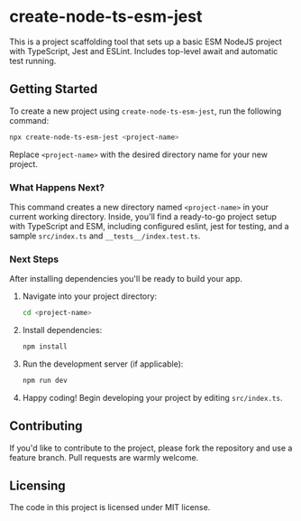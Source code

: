 # create-node-ts-esm-jest

This is a project scaffolding tool that sets up a basic ESM NodeJS project with TypeScript, Jest and ESLint. Includes top-level await and automatic test running.

## Getting Started

To create a new project using `create-node-ts-esm-jest`, run the following command:

```bash
npx create-node-ts-esm-jest <project-name>
```

Replace `<project-name>` with the desired directory name for your new project.

### What Happens Next?

This command creates a new directory named `<project-name>` in your current working directory. Inside, you'll find a ready-to-go project setup with TypeScript and ESM, including configured eslint, jest for testing, and a sample `src/index.ts` and `__tests__/index.test.ts`.

### Next Steps

After installing dependencies you'll be ready to build your app.

1. Navigate into your project directory:
   ```bash
   cd <project-name>
   ```
2. Install dependencies:
   ```bash
   npm install
   ```
3. Run the development server (if applicable):
   ```bash
   npm run dev
   ```
4. Happy coding! Begin developing your project by editing `src/index.ts`.

## Contributing

If you'd like to contribute to the project, please fork the repository and use a feature branch. Pull requests are warmly welcome.

## Licensing

The code in this project is licensed under MIT license.
